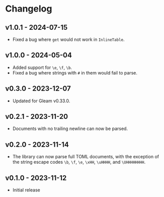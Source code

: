 # Changelog

## v1.0.1 - 2024-07-15

- Fixed a bug where `get` would not work in `InlineTable`.

## v1.0.0 - 2024-05-04

- Added support for `\e`, `\f`, `\b`.
- Fixed a bug where strings with `#` in them would fail to parse.

## v0.3.0 - 2023-12-07

- Updated for Gleam v0.33.0.

## v0.2.1 - 2023-11-20

- Documents with no trailing newline can now be parsed.

## v0.2.0 - 2023-11-14

- The library can now parse full TOML documents, with the exception of the
  string escape codes `\b`, `\f`, `\e`, `\xHH`, `\uHHHH`, and `\UHHHHHHHH`.

## v0.1.0 - 2023-11-12

- Initial release
